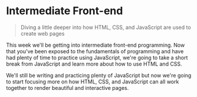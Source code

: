 # Intermediate Front-end

> Diving a little deeper into how HTML, CSS, and JavaScript are used to create web pages

This week we'll be getting into intermediate front-end programming. Now that you've been exposed to the fundamentals of programming and have had plenty of time to practice using JavaScript, we're going to take a short break from JavaScript and learn more about how to use HTML and CSS. 

We'll still be writing and practicing plenty of JavaScript but now we're going to start focusing more on how HTML, CSS, and JavaScript can all work together to render beautiful and interactive pages.
